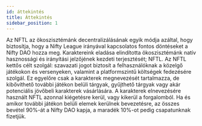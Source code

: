 ```yaml
---
id: áttekintés
title: Áttekintés
sidebar_position: 1
---
```


Az NFTL az ökoszisztémánk decentralizálásának egyik módja azáltal, hogy biztosítja, hogy a Nifty League irányával kapcsolatos fontos döntéseket a Nifty DAO hozza meg. Karaktereink eladása elindította ökoszisztémánk natív hasznossági és irányítási jelzőjének kezdeti terjesztését; NFTL. Az NFTL kettős célt szolgál: szavazati jogot biztosít a felhasználóknak a közelgő játékokon és versenyeken, valamint a platformszintű költségek fedezésére szolgál. Ez egyelőre csak a karakterek megnevezését tartalmazza, de kibővíthető további játékon belüli tárgyak, gyűjthető tárgyak vagy akár potenciális jövőbeli karakterek vásárlására. A karakterek elnevezésére használt NFTL azonnal kiégetésre kerül, vagy kikerül a forgalomból. Ha és amikor további játékon belüli elemek kerülnek bevezetésre, az összes bevétel 90%-át a Nifty DAO kapja, a maradék 10%-ot pedig csapatunknak fizetjük.
